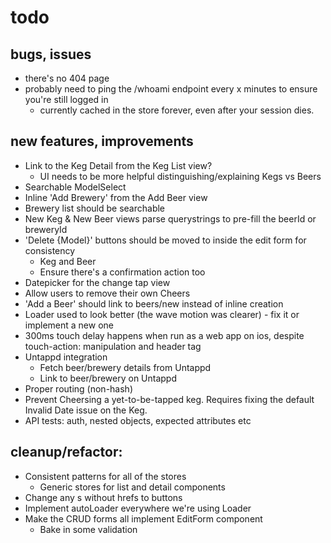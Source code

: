 # todo


## bugs, issues

- there's no 404 page
- probably need to ping the /whoami endpoint every x minutes to ensure you're still logged in
  - currently cached in the store forever, even after your session dies.

## new features, improvements

- Link to the Keg Detail from the Keg List view?
  - UI needs to be more helpful distinguishing/explaining Kegs vs Beers
- Searchable ModelSelect
- Inline 'Add Brewery' from the Add Beer view
- Brewery list should be searchable
- New Keg & New Beer views parse querystrings to pre-fill the beerId or breweryId
- 'Delete {Model}' buttons should be moved to inside the edit form for consistency
  - Keg and Beer
  - Ensure there's a confirmation action too
- Datepicker for the change tap view
- Allow users to remove their own Cheers
- 'Add a Beer' should link to beers/new instead of inline creation
- Loader used to look better (the wave motion was clearer) - fix it or implement a new one
- 300ms touch delay happens when run as a web app on ios, despite touch-action: manipulation and header tag
- Untappd integration
  - Fetch beer/brewery details from Untappd
  - Link to beer/brewery on Untappd
- Proper routing (non-hash)
- Prevent Cheersing a yet-to-be-tapped keg. Requires fixing the default Invalid Date issue on the Keg.
- API tests: auth, nested objects, expected attributes etc

## cleanup/refactor:

- Consistent patterns for all of the stores
  - Generic stores for list and detail components
- Change any <A>s without hrefs to buttons
- Implement autoLoader everywhere we're using Loader
- Make the CRUD forms all implement EditForm component
  - Bake in some validation
